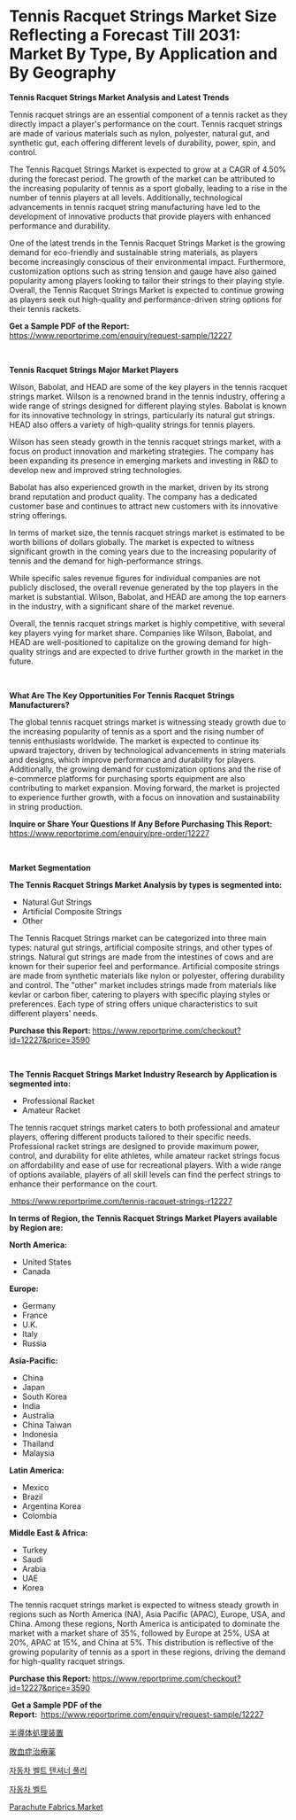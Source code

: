 <p><h1>Tennis Racquet Strings Market Size Reflecting a Forecast Till 2031: Market By Type, By Application and By Geography</h1></p><p><strong>Tennis Racquet Strings Market Analysis and Latest Trends</strong></p>
<p><p>Tennis racquet strings are an essential component of a tennis racket as they directly impact a player's performance on the court. Tennis racquet strings are made of various materials such as nylon, polyester, natural gut, and synthetic gut, each offering different levels of durability, power, spin, and control.</p><p>The Tennis Racquet Strings Market is expected to grow at a CAGR of 4.50% during the forecast period. The growth of the market can be attributed to the increasing popularity of tennis as a sport globally, leading to a rise in the number of tennis players at all levels. Additionally, technological advancements in tennis racquet string manufacturing have led to the development of innovative products that provide players with enhanced performance and durability.</p><p>One of the latest trends in the Tennis Racquet Strings Market is the growing demand for eco-friendly and sustainable string materials, as players become increasingly conscious of their environmental impact. Furthermore, customization options such as string tension and gauge have also gained popularity among players looking to tailor their strings to their playing style. Overall, the Tennis Racquet Strings Market is expected to continue growing as players seek out high-quality and performance-driven string options for their tennis rackets.</p></p>
<p><strong>Get a Sample PDF of the Report:&nbsp;</strong> <a href="https://www.reportprime.com/enquiry/request-sample/12227">https://www.reportprime.com/enquiry/request-sample/12227</a></p>
<p>&nbsp;</p>
<p><strong>Tennis Racquet Strings Major Market Players</strong></p>
<p><p>Wilson, Babolat, and HEAD are some of the key players in the tennis racquet strings market. Wilson is a renowned brand in the tennis industry, offering a wide range of strings designed for different playing styles. Babolat is known for its innovative technology in strings, particularly its natural gut strings. HEAD also offers a variety of high-quality strings for tennis players.</p><p>Wilson has seen steady growth in the tennis racquet strings market, with a focus on product innovation and marketing strategies. The company has been expanding its presence in emerging markets and investing in R&D to develop new and improved string technologies.</p><p>Babolat has also experienced growth in the market, driven by its strong brand reputation and product quality. The company has a dedicated customer base and continues to attract new customers with its innovative string offerings.</p><p>In terms of market size, the tennis racquet strings market is estimated to be worth billions of dollars globally. The market is expected to witness significant growth in the coming years due to the increasing popularity of tennis and the demand for high-performance strings.</p><p>While specific sales revenue figures for individual companies are not publicly disclosed, the overall revenue generated by the top players in the market is substantial. Wilson, Babolat, and HEAD are among the top earners in the industry, with a significant share of the market revenue.</p><p>Overall, the tennis racquet strings market is highly competitive, with several key players vying for market share. Companies like Wilson, Babolat, and HEAD are well-positioned to capitalize on the growing demand for high-quality strings and are expected to drive further growth in the market in the future.</p></p>
<p>&nbsp;</p>
<p><strong>What Are The Key Opportunities For Tennis Racquet Strings Manufacturers?</strong></p>
<p><p>The global tennis racquet strings market is witnessing steady growth due to the increasing popularity of tennis as a sport and the rising number of tennis enthusiasts worldwide. The market is expected to continue its upward trajectory, driven by technological advancements in string materials and designs, which improve performance and durability for players. Additionally, the growing demand for customization options and the rise of e-commerce platforms for purchasing sports equipment are also contributing to market expansion. Moving forward, the market is projected to experience further growth, with a focus on innovation and sustainability in string production.</p></p>
<p><strong>Inquire or Share Your Questions If Any Before Purchasing This Report:</strong> <a href="https://www.reportprime.com/enquiry/pre-order/12227">https://www.reportprime.com/enquiry/pre-order/12227</a></p>
<p>&nbsp;</p>
<p><strong>Market Segmentation</strong></p>
<p><strong>The Tennis Racquet Strings Market Analysis by types is segmented into:</strong></p>
<p><ul><li>Natural Gut Strings</li><li>Artificial Composite Strings</li><li>Other</li></ul></p>
<p><p>The Tennis Racquet Strings market can be categorized into three main types: natural gut strings, artificial composite strings, and other types of strings. Natural gut strings are made from the intestines of cows and are known for their superior feel and performance. Artificial composite strings are made from synthetic materials like nylon or polyester, offering durability and control. The "other" market includes strings made from materials like kevlar or carbon fiber, catering to players with specific playing styles or preferences. Each type of string offers unique characteristics to suit different players' needs.</p></p>
<p><strong>Purchase this Report:&nbsp;</strong><a href="https://www.reportprime.com/checkout?id=12227&price=3590">https://www.reportprime.com/checkout?id=12227&price=3590</a></p>
<p>&nbsp;</p>
<p><strong>The Tennis Racquet Strings Market Industry Research by Application is segmented into:</strong></p>
<p><ul><li>Professional Racket</li><li>Amateur Racket</li></ul></p>
<p><p>The tennis racquet strings market caters to both professional and amateur players, offering different products tailored to their specific needs. Professional racket strings are designed to provide maximum power, control, and durability for elite athletes, while amateur racket strings focus on affordability and ease of use for recreational players. With a wide range of options available, players of all skill levels can find the perfect strings to enhance their performance on the court.</p></p>
<p><a href="https://www.reportprime.com/tennis-racquet-strings-r12227">&nbsp;https://www.reportprime.com/tennis-racquet-strings-r12227</a></p>
<p><strong>In terms of Region, the Tennis Racquet Strings Market Players available by Region are:</strong></p>
<p>
    <p> <strong> North America: </strong>
        <ul>
            <li>United States</li>
            <li>Canada</li>
        </ul>
        </p> 
    <p> <strong> Europe: </strong>
        <ul>
            <li>Germany</li>
            <li>France</li>
            <li>U.K.</li>
            <li>Italy</li>
            <li>Russia</li>
        </ul>
        </p> 
    <p> <strong> Asia-Pacific: </strong>
        <ul>
            <li>China</li>
            <li>Japan</li>
            <li>South Korea</li>
            <li>India</li>
            <li>Australia</li>
            <li>China Taiwan</li>
            <li>Indonesia</li>
            <li>Thailand</li>
            <li>Malaysia</li>
        </ul>
        </p> 
    <p> <strong> Latin America: </strong>
        <ul>
            <li>Mexico</li>
            <li>Brazil</li>
            <li>Argentina Korea</li>
            <li>Colombia</li>
        </ul>
        </p> 
    <p> <strong> Middle East & Africa: </strong>
        <ul>
            <li>Turkey</li>
            <li>Saudi</li>
            <li>Arabia</li>
            <li>UAE</li>
            <li>Korea</li>
        </ul>
    </p>
    </p>
<p><p>The tennis racquet strings market is expected to witness steady growth in regions such as North America (NA), Asia Pacific (APAC), Europe, USA, and China. Among these regions, North America is anticipated to dominate the market with a market share of 35%, followed by Europe at 25%, USA at 20%, APAC at 15%, and China at 5%. This distribution is reflective of the growing popularity of tennis as a sport in these regions, driving the demand for high-quality racquet strings.</p></p>
<p><strong>Purchase this Report: </strong><a href="https://www.reportprime.com/checkout?id=12227&price=3590">https://www.reportprime.com/checkout?id=12227&price=3590</a></p>
<p>&nbsp;<strong>Get a Sample PDF of the Report:&nbsp;&nbsp;</strong><a href="https://www.reportprime.com/enquiry/request-sample/12227">https://www.reportprime.com/enquiry/request-sample/12227</a></p>
<p><strong></strong></p>
<p><p><a href="https://medium.com/@gaddygeorge/%E5%8D%8A%E5%B0%8E%E4%BD%93%E3%83%97%E3%83%AD%E3%82%BB%E3%82%B9%E8%A3%85%E7%BD%AE%E5%B8%82%E5%A0%B4%E3%81%AE%E5%8B%95%E5%90%91%E3%82%92%E6%8E%A2%E3%82%8B-%E3%82%B0%E3%83%AD%E3%83%BC%E3%83%90%E3%83%AB%E3%81%AA%E3%83%88%E3%83%AC%E3%83%B3%E3%83%89%E3%81%A8%E5%B0%86%E6%9D%A5%E3%81%AE%E6%88%90%E9%95%B7%E6%A9%9F%E4%BC%9A-2024%E5%B9%B4-2031%E5%B9%B4-%E3%82%92188%E3%83%9A%E3%83%BC%E3%82%B8%E3%81%A7%E3%82%AB%E3%83%90%E3%83%BC%E3%81%97%E3%81%BE%E3%81%99-635af178ee7c">半導体処理装置</a></p><p><a href="https://medium.com/@gaddygeorge/%E3%82%BB%E3%83%97%E3%82%B7%E3%82%B9%E6%B2%BB%E7%99%82%E5%B8%82%E5%A0%B4%E3%81%AE%E6%B7%B1%E3%81%84%E6%8E%A2%E6%B1%82-%E3%81%9D%E3%81%AE%E5%8B%95%E5%90%91-%E5%B8%82%E5%A0%B4%E3%82%BB%E3%82%B0%E3%83%A1%E3%83%B3%E3%83%86%E3%83%BC%E3%82%B7%E3%83%A7%E3%83%B3-%E7%AB%B6%E4%BA%89%E5%88%86%E6%9E%90-77ae9474a5d2">敗血症治療薬</a></p><p><a href="https://medium.com/@aidenreinger/%EC%9E%90%EB%8F%99%EC%B0%A8-%EB%B2%A8%ED%8A%B8-%ED%85%90%EC%85%94%EB%84%88-%ED%92%80%EB%A6%AC-%EC%8B%9C%EC%9E%A5%EA%B7%9C%EB%AA%A8%EB%8A%94-%EC%97%B0%ED%8F%89%EA%B7%A0-9-7-%EC%A6%9D%EA%B0%80%ED%95%98%EA%B3%A0-%EC%9E%88%EC%9C%BC%EB%A9%B0-%EC%9D%B4-%EB%B3%B4%EA%B3%A0%EC%84%9C%EB%8A%94-%EC%9C%A0%ED%98%95-%EC%9D%91%EC%9A%A9-%EC%84%B1%EC%9E%A5-%EB%B0%8F-2024-2031%EB%85%84-%EC%98%88%EC%B8%A1-%EB%B6%84%EC%84%9D%EC%9D%84-%EB%8B%A4%EB%A3%B9%EB%8B%88%EB%8B%A4-2674ef48e925">자동차 벨트 텐셔너 풀리</a></p><p><a href="https://medium.com/@aidenreinger/%EC%9E%90%EB%8F%99%EC%B0%A8-%EB%B2%A8%ED%8A%B8-%EC%8B%9C%EC%9E%A5-%EC%A0%90%EC%9C%A0%EC%9C%A8-%EB%B0%8F-%EC%8B%9C%EC%9E%A5-%EB%B6%84%EC%84%9D-%EC%84%B1%EC%9E%A5-%EB%8F%99%ED%96%A5-%EB%B0%8F-2024%EB%85%84-2031%EB%85%84-%EA%B8%B0%EA%B0%84-%EC%98%88%EC%B8%A1-27e1e292803c">자동차 벨트</a></p><p><a href="https://www.linkedin.com/pulse/parachute-fabrics-market-global-share-ranking-overall-sales-ov32e">Parachute Fabrics Market</a></p></p>